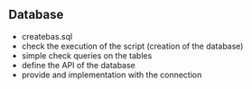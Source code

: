 ## Database

* createbas.sql
* check the execution of the script (creation of the database)
* simple check queries on the tables
* define the API of the database
* provide and implementation with the connection
